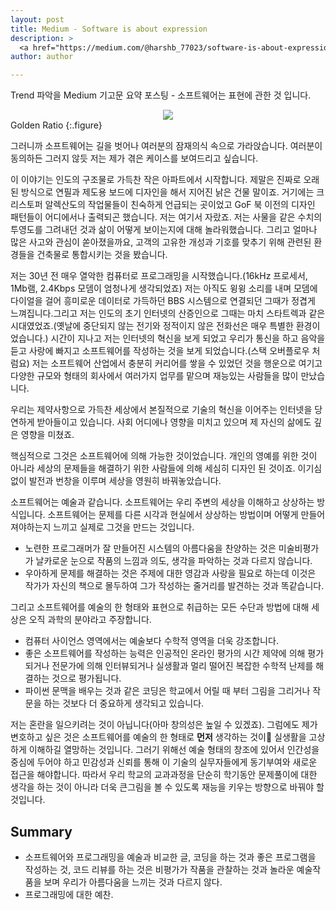 ```yaml
---
layout: post
title: Medium - Software is about expression
description: >
  <a href="https://medium.com/@harshb_77023/software-is-about-expression-27f4831f2221">원문 - Harsh</a>
author: author

---
```

Trend 파악을 Medium 기고문 요약 포스팅 - 소프트웨어는 표현에 관한 것 입니다.

<center>
<img src="https://miro.medium.com/max/568/1*GDAGVgdc7QKLB-4zCXB_KA.jpeg"/>
</center>
Golden Ratio
{:.figure}

그러니까 소프트웨어는 길을 벗어나 여러분의 잠재의식 속으로 가라앉습니다. 여러분이 동의하든 그러지 않듯 저는 제가 겪은 케이스를 보여드리고 싶습니다.

이 이야기는 인도의 구조물로 가득찬 작은 아파트에서 시작합니다. 제말은 진짜로 오래된 방식으로 연필과 제도용 보드에 디자인을 해서 지어진 낡은 건물 말이죠. 거기에는 크리스토퍼 알렉산도의 작업물들이 친숙하게 언급되는 곳이었고 GoF 북 이전의 디자인 패턴들이 어디에서나 출력되곤 했습니다. 저는 여기서 자랐죠. 저는 사물을 같은 수치의 투영도를 그려내던 것과 삶이 어떻게 보이는지에 대해 놀라워했습니다. 그리고 얼마나 많은 사고와 관심이 쏟아졌을까요, 고객의 고유한 개성과 기호를 맞추기 위해 관련된 환경들을 건축물로 통합시키는 것을 봤습니다.

저는 30년 전 매우 열악한 컴퓨터로 프로그래밍을 시작했습니다.(16kHz 프로세서, 1Mb램, 2.4Kbps 모뎀이 엄청나게 생각되었죠) 저는 아직도 윙윙 소리를 내며 모뎀에 다이얼을 걸어 흥미로운 데이터로 가득하던 BBS 시스템으로 연결되던 그때가 정겹게 느껴집니다.그리고 저는 인도의 초기 인터넷의 산증인으로 그때는 마치 스타트렉과 같은 시대였었죠.(옛날에 중단되지 않는 전기와 정적이지 않은 전화선은 매우 특별한 환경이었습니다.) 시간이 지나고 저는 인터넷의 혁신을 보게 되었고 우리가 통신을 하고 음악을 듣고 사랑에 빠지고 소프트웨어를 작성하는 것을 보게 되었습니다.(스택 오버플로우 처럼요) 저는 소프트웨어 산업에서 충분히 커리어를 쌓을 수 있었던 것을 행운으로 여기고 다양한 규모와 형태의 회사에서 여러가지 업무를 맡으며 재능있는 사람들을 많이 만났습니다.

우리는 제약사항으로 가득찬 세상에서 본질적으로 기술의 혁신을 이어주는 인터넷을 당연하게 받아들이고 있습니다. 사회 어디에나 영향을 미치고 있으며 제 자신의 삶에도 깊은 영향을 미쳤죠.

핵심적으로 그것은 소프트웨어에 의해 가능한 것이었습니다. 개인의 영예를 위한 것이 아니라 세상의 문제들을 해결하기 위한 사람들에 의해 세심히 디자인 된 것이죠. 이기심없이 발전과 번창을 이루며 세상을 영원히 바꿔놓았습니다.

소프트웨어는 예술과 같습니다. 소프트웨어는 우리 주변의 세상을 이해하고 상상하는 방식입니다. 소프트웨어는 문제를 다른 시각과 현실에서 상상하는 방법이며 어떻게 만들어져야하는지 느끼고 실제로 그것을 만드는 것입니다.

* 노련한 프로그래머가 잘 만들어진 시스템의 아름다움을 찬양하는 것은 미술비평가가 날카로운 눈으로 작품의 느낌과 의도, 생각을 파악하는 것과 다르지 않습니다.
* 우아하게 문제를 해결하는 것은 주제에 대한 영감과 사랑을 필요로 하는데 이것은 작가가 자신의 책으로 몰두하여 그가 작성하는 줄거리를 발견하는 것과 똑같습니다.

그리고 소프트웨어를 예술의 한 형태와 표현으로 취급하는 모든 수단과 방법에 대해 세상은 오직 과학의 분야라고 주장합니다.

* 컴퓨터 사이언스 영역에서는 예술보다 수학적 영역을 더욱 강조합니다.
* 좋은 소프트웨어를 작성하는 능력은 인공적인 온라인 평가의 시간 제약에 의해 평가되거나 전문가에 의해 인터뷰되거나 실생활과 멀리 떨어진 복잡한 수학적 난제를 해결하는 것으로 평가됩니다.
* 파이썬 문맥을 배우는 것과 같은 코딩은 학교에서 어릴 때 부터 그림을 그리거나 작문을 하는 것보다 더 중요하게 생각되고 있습니다.

저는 혼란을 일으키려는 것이 아닙니다(아마 창의성은 높일 수 있겠죠). 그럼에도 제가 변호하고 싶은 것은 소프트웨어를 예술의 한 형태로 <b>먼저</b> 생각하는 것이 실생활을 고상하게 이해하길 열망하는 것입니다. 그러기 위해선 예술 형태의 창조에 있어서 인간성을 중심에 두어야 하고 민감성과 신뢰를 통해 이 기술의 실무자들에게 동기부여와 새로운 접근을 해야합니다.
따라서 우리 학교의 교과과정을 단순히 학기동안 문제풀이에 대한 생각을 하는 것이 아니라 더욱 큰그림을 볼 수 있도록 재능을 키우는 방향으로 바꿔야 할 것입니다.

## Summary
* 소프트웨어와 프로그래밍을 예술과 비교한 글, 코딩을 하는 것과 좋은 프로그램을 작성하는 것, 코드 리뷰를 하는 것은 비평가가 작품을 관찰하는 것과 놀라운 예술작품을 보며 우리가 아름다움을 느끼는 것과 다르지 않다.
* 프로그래밍에 대한 예찬.
